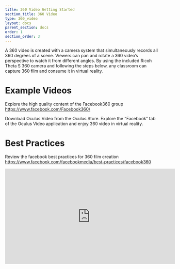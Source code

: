 ```yaml
---
title: 360 Video Getting Started
section_title: 360 Video
type: 360_video
layout: docs
parent_section: docs
order: 1
section_order: 3
---
```


A 360 video is created with a camera system that simultaneously records all 360 degrees of a scene. Viewers can pan and rotate a 360 video’s perspective to watch it from different angles. By using the included Ricoh Theta S 360 camera and following the steps below, any classroom can capture 360 film  and consume it in virtual reality.

# Example Videos
Explore the high quality content of the Facebook360 group https://www.facebook.com/Facebook360/

Download  Oculus Video from the Oculus Store.
Explore the “Facebook” tab of the Oculus Video  application and enjoy 360 video in virtual reality.

# Best Practices
Review the facebook best practices for 360 film creation https://www.facebook.com/facebookmedia/best-practices/facebook360

<iframe width="560" height="315" src="https://www.youtube.com/embed/RWYKrePZwkM" frameborder="0" allowfullscreen></iframe>